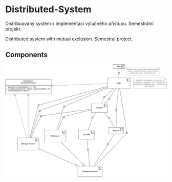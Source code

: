 # Distributed-System
Distribuovaný systém s implementací výlučného přístupu.
Semestrální projekt.

Distributed system with mutual exclusion.
Semestral project.

## Components
![Diagram](/assets/components.png "Component Diagram")
